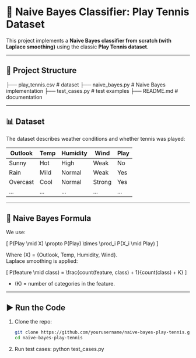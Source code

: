 # 🎾 Naive Bayes Classifier: Play Tennis Dataset

This project implements a **Naive Bayes classifier from scratch (with Laplace smoothing)** using the classic **Play Tennis dataset**.

---

## 📂 Project Structure
├── play_tennis.csv # dataset
├── naive_bayes.py # Naive Bayes implementation
├── test_cases.py # test examples
├── README.md # documentation

---

## 📊 Dataset
The dataset describes weather conditions and whether tennis was played:

| Outlook   | Temp  | Humidity | Wind   | Play |
|-----------|-------|----------|--------|------|
| Sunny     | Hot   | High     | Weak   | No   |
| Rain      | Mild  | Normal   | Weak   | Yes  |
| Overcast  | Cool  | Normal   | Strong | Yes  |
| ...       | ...   | ...      | ...    | ...  |

---

## 🧮 Naive Bayes Formula

We use:

\[
P(Play \mid X) \propto P(Play) \times \prod_i P(X_i \mid Play)
\]

Where \(X\) = {Outlook, Temp, Humidity, Wind}.  
Laplace smoothing is applied:

\[
P(feature \mid class) = \frac{count(feature, class) + 1}{count(class) + K}
\]

- \(K\) = number of categories in the feature.

---

## ▶️ Run the Code

1. Clone the repo:
   ```bash
   git clone https://github.com/yourusername/naive-bayes-play-tennis.git
   cd naive-bayes-play-tennis
2. Run test cases:
   python test_cases.py
